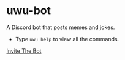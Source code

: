 # uwu-bot
A Discord bot that posts memes and jokes.
  - Type ```uwu help``` to view all the commands.

[Invite The Bot](https://discord.com/oauth2/authorize?client_id=680410005354315782&scope=bot&permissions=97280)